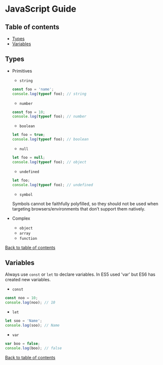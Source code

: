# JavaScript Guide

## Table of contents
* [Types](#types)
* [Variables](#variables)

## Types
* Primitives
  * `string`
  ```javascript
  const foo = 'name';
  console.log(typeof foo); // string
  ```
  * `number`
  ```javascript
  const foo = 10;
  console.log(typeof foo); // number
  ```
  * `boolean`
  ```javascript
  let foo = true;
  console.log(typeof foo); // boolean
  ```
  * `null`
  ```javascript
  let foo = null;
  console.log(typeof foo); // object
  ```
  * `undefined`
  ```javascript
  let foo;
  console.log(typeof foo); // undefined
  ```
  * `symbol`

  Symbols cannot be faithfully polyfilled, so they should not be used when targeting browsers/environments that don’t support them natively.

* Complex
  * `object`
  * `array`
  * `function`

[Back to table of contents](#table-of-contents)

## Variables
  Always use `const` or `let` to declare variables. In ES5 used 'var' but ES6 has created new variables.
  * `const`
  ```javascript
  const noo = 10;
  console.log(noo); // 10
  ```
  * `let`
  ```javascript
  let soo = 'Name';
  console.log(soo); // Name
  ```
  * `var`
  ```javascript
  var boo = false;
  console.log(boo); // false
  ```

[Back to table of contents](#table-of-contents)